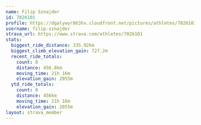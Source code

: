 ```yaml
---
name: Filip Sznajder
id: 7026101
profile: https://dgalywyr863hv.cloudfront.net/pictures/athletes/7026101/2123836/19/large.jpg
username: filip-sznajder
strava_url: https://www.strava.com/athletes/7026101
stats:
  biggest_ride_distance: 335.92km
  biggest_climb_elevation_gain: 727.2m
  recent_ride_totals:
    count: 8
    distance: 456.8km
    moving_time: 21h 16m
    elevation_gain: 2055m
  ytd_ride_totals:
    count: 8
    distance: 456km
    moving_time: 21h 16m
    elevation_gain: 2055m
layout: strava_member
--- 
```

